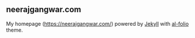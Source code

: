 ## neerajgangwar.com
My homepage (https://neerajgangwar.com/) powered by [Jekyll](http://jekyllrb.com/) with [al-folio](https://github.com/alshedivat/al-folio) theme.

